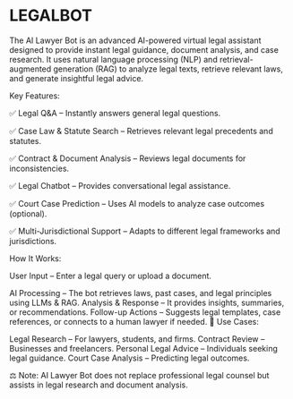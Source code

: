 # LEGALBOT
The AI Lawyer Bot is an advanced AI-powered virtual legal assistant designed to provide instant legal guidance, document analysis, and case research. It uses natural language processing (NLP) and retrieval-augmented generation (RAG) to analyze legal texts, retrieve relevant laws, and generate insightful legal advice.

Key Features:

✅ Legal Q&A – Instantly answers general legal questions.

✅ Case Law & Statute Search – Retrieves relevant legal precedents and statutes.

✅ Contract & Document Analysis – Reviews legal documents for inconsistencies.

✅ Legal Chatbot – Provides conversational legal assistance.

✅ Court Case Prediction – Uses AI models to analyze case outcomes (optional).

✅ Multi-Jurisdictional Support – Adapts to different legal frameworks and jurisdictions.


How It Works:


User Input – Enter a legal query or upload a document.

AI Processing – The bot retrieves laws, past cases, and legal principles using LLMs & RAG.
Analysis & Response – It provides insights, summaries, or recommendations.
Follow-up Actions – Suggests legal templates, case references, or connects to a human lawyer if needed.
🚀 Use Cases:

Legal Research – For lawyers, students, and firms.
Contract Review – Businesses and freelancers.
Personal Legal Advice – Individuals seeking legal guidance.
Court Case Analysis – Predicting legal outcomes.


⚖️ Note: AI Lawyer Bot does not replace professional legal counsel but assists in legal research and document analysis.
